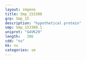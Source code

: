 ```yaml
---
layout: smgene
title: Smp_153380
grp: Smp_15
description: "hypothetical protein"
smp: Smp_153380.1
uniprot: "G4VK29"
length:   306
cdd: "ns"
kk: ns
categories: sm
---
```


